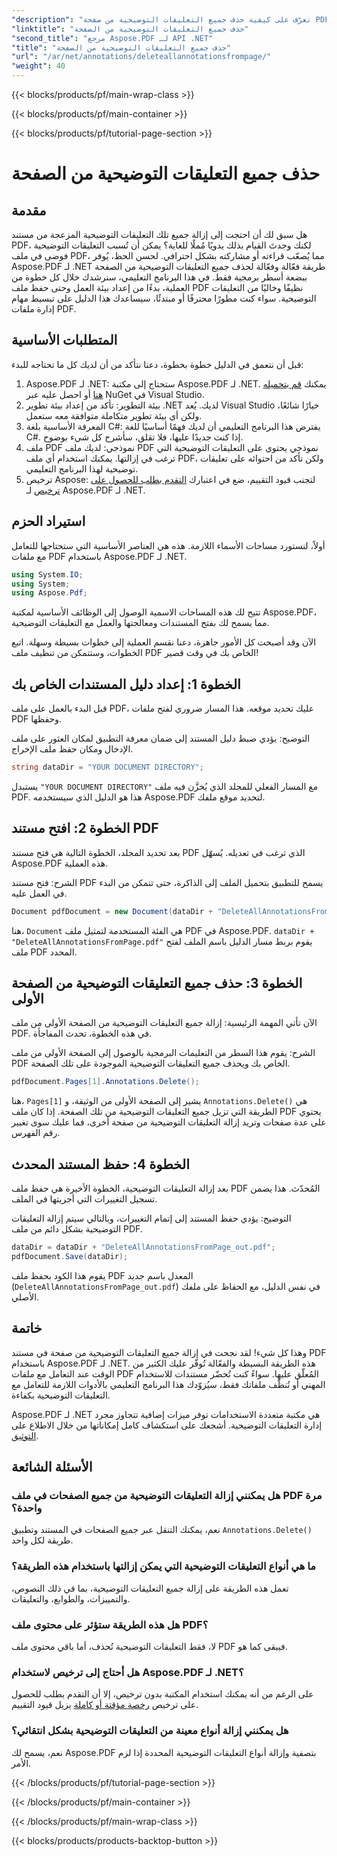 ```yaml
---
"description": "تعرّف على كيفية حذف جميع التعليقات التوضيحية من صفحة PDF باستخدام Aspose.PDF لـ .NET. اتبع دليلنا خطوة بخطوة لتنظيف ملفات PDF بكفاءة."
"linktitle": "حذف جميع التعليقات التوضيحية من الصفحة"
"second_title": "مرجع Aspose.PDF لـ API .NET"
"title": "حذف جميع التعليقات التوضيحية من الصفحة"
"url": "/ar/net/annotations/deleteallannotationsfrompage/"
"weight": 40
---
```


{{< blocks/products/pf/main-wrap-class >}}

{{< blocks/products/pf/main-container >}}

{{< blocks/products/pf/tutorial-page-section >}}

# حذف جميع التعليقات التوضيحية من الصفحة

## مقدمة
هل سبق لك أن احتجت إلى إزالة جميع تلك التعليقات التوضيحية المزعجة من مستند PDF، لكنك وجدتَ القيام بذلك يدويًا مُملًا للغاية؟ يمكن أن تُسبب التعليقات التوضيحية فوضى في ملف PDF، مما يُصعّب قراءته أو مشاركته بشكل احترافي. لحسن الحظ، يُوفر Aspose.PDF لـ .NET طريقة فعّالة وفعّالة لحذف جميع التعليقات التوضيحية من الصفحة ببضعة أسطر برمجية فقط. في هذا البرنامج التعليمي، سنرشدك خلال كل خطوة من العملية، بدءًا من إعداد بيئة العمل وحتى حفظ ملف PDF نظيفًا وخاليًا من التعليقات التوضيحية. سواء كنت مطورًا محترفًا أو مبتدئًا، سيساعدك هذا الدليل على تبسيط مهام إدارة ملفات PDF.

## المتطلبات الأساسية

قبل أن نتعمق في الدليل خطوة بخطوة، دعنا نتأكد من أن لديك كل ما تحتاجه للبدء:

1. Aspose.PDF لـ .NET: ستحتاج إلى مكتبة Aspose.PDF لـ .NET. يمكنك [قم بتحميله هنا](https://releases.aspose.com/pdf/net/) أو احصل عليه عبر NuGet في Visual Studio.
2. بيئة التطوير: تأكد من إعداد بيئة تطوير .NET لديك. يُعد Visual Studio خيارًا شائعًا، ولكن أي بيئة تطوير متكاملة متوافقة معه ستعمل.
3. المعرفة الأساسية بلغة C#: يفترض هذا البرنامج التعليمي أن لديك فهمًا أساسيًا للغة C#. إذا كنت جديدًا عليها، فلا تقلق، سأشرح كل شيء بوضوح.
4. ملف PDF نموذجي: لديك ملف PDF نموذجي يحتوي على التعليقات التوضيحية التي ترغب في إزالتها. يمكنك استخدام أي ملف PDF، ولكن تأكد من احتوائه على تعليقات توضيحية لهذا البرنامج التعليمي.
5. ترخيص Aspose: لتجنب قيود التقييم، ضع في اعتبارك [التقدم بطلب للحصول على ترخيص](https://purchase.aspose.com/temporary-license/) لـ Aspose.PDF لـ .NET.

## استيراد الحزم

أولاً، لنستورد مساحات الأسماء اللازمة. هذه هي العناصر الأساسية التي ستحتاجها للتعامل مع ملفات PDF باستخدام Aspose.PDF لـ .NET.

```csharp
using System.IO;
using System;
using Aspose.Pdf;
```

تتيح لك هذه المساحات الاسمية الوصول إلى الوظائف الأساسية لمكتبة Aspose.PDF، مما يسمح لك بفتح المستندات ومعالجتها والعمل مع التعليقات التوضيحية.

الآن وقد أصبحت كل الأمور جاهزة، دعنا نقسم العملية إلى خطوات بسيطة وسهلة. اتبع الخطوات، وستتمكن من تنظيف ملف PDF الخاص بك في وقت قصير!

## الخطوة 1: إعداد دليل المستندات الخاص بك

قبل البدء بالعمل على ملف PDF، عليك تحديد موقعه. هذا المسار ضروري لفتح ملفات PDF وحفظها.

التوضيح: يؤدي ضبط دليل المستند إلى ضمان معرفة التطبيق لمكان العثور على ملف الإدخال ومكان حفظ ملف الإخراج.

```csharp
string dataDir = "YOUR DOCUMENT DIRECTORY";
```

يستبدل `"YOUR DOCUMENT DIRECTORY"` مع المسار الفعلي للمجلد الذي يُخزَّن فيه ملف PDF. هذا هو الدليل الذي سيستخدمه Aspose.PDF لتحديد موقع ملفك.

## الخطوة 2: افتح مستند PDF

بعد تحديد المجلد، الخطوة التالية هي فتح مستند PDF الذي ترغب في تعديله. يُسهّل Aspose.PDF هذه العملية.

الشرح: فتح مستند PDF يسمح للتطبيق بتحميل الملف إلى الذاكرة، حتى تتمكن من البدء في العمل عليه.

```csharp
Document pdfDocument = new Document(dataDir + "DeleteAllAnnotationsFromPage.pdf");
```

هنا، `Document` هي الفئة المستخدمة لتمثيل ملف PDF في Aspose.PDF. `dataDir + "DeleteAllAnnotationsFromPage.pdf"` يقوم بربط مسار الدليل باسم الملف لفتح ملف PDF المحدد.

## الخطوة 3: حذف جميع التعليقات التوضيحية من الصفحة الأولى

الآن تأتي المهمة الرئيسية: إزالة جميع التعليقات التوضيحية من الصفحة الأولى من ملف PDF. في هذه الخطوة، تحدث المفاجأة.

الشرح: يقوم هذا السطر من التعليمات البرمجية بالوصول إلى الصفحة الأولى من ملف PDF الخاص بك ويحذف جميع التعليقات التوضيحية الموجودة على تلك الصفحة.

```csharp
pdfDocument.Pages[1].Annotations.Delete();
```

هنا، `Pages[1]` يشير إلى الصفحة الأولى من الوثيقة، و `Annotations.Delete()` هي الطريقة التي تزيل جميع التعليقات التوضيحية من تلك الصفحة. إذا كان ملف PDF يحتوي على عدة صفحات وتريد إزالة التعليقات التوضيحية من صفحة أخرى، فما عليك سوى تغيير رقم الفهرس.

## الخطوة 4: حفظ المستند المحدث

بعد إزالة التعليقات التوضيحية، الخطوة الأخيرة هي حفظ ملف PDF المُحدّث. هذا يضمن تسجيل التغييرات التي أجريتها في الملف.

التوضيح: يؤدي حفظ المستند إلى إتمام التغييرات، وبالتالي سيتم إزالة التعليقات التوضيحية بشكل دائم من ملف PDF.

```csharp
dataDir = dataDir + "DeleteAllAnnotationsFromPage_out.pdf";
pdfDocument.Save(dataDir);
```

يقوم هذا الكود بحفظ ملف PDF المعدل باسم جديد (`DeleteAllAnnotationsFromPage_out.pdf`) في نفس الدليل، مع الحفاظ على ملفك الأصلي.

## خاتمة

وهذا كل شيء! لقد نجحت في إزالة جميع التعليقات التوضيحية من صفحة في مستند PDF باستخدام Aspose.PDF لـ .NET. هذه الطريقة البسيطة والفعّالة تُوفّر عليك الكثير من الوقت عند التعامل مع ملفات PDF المُعلّق عليها. سواءً كنت تُحضّر مستندات للاستخدام المهني أو تُنظّف ملفاتك فقط، سيُزوّدك هذا البرنامج التعليمي بالأدوات اللازمة للتعامل مع التعليقات التوضيحية بكفاءة.

Aspose.PDF لـ .NET هي مكتبة متعددة الاستخدامات توفر ميزات إضافية تتجاوز مجرد إدارة التعليقات التوضيحية. أشجعك على استكشاف كامل إمكاناتها من خلال الاطلاع على [التوثيق](https://reference.aspose.com/pdf/net/).

## الأسئلة الشائعة

### هل يمكنني إزالة التعليقات التوضيحية من جميع الصفحات في ملف PDF مرة واحدة؟
نعم، يمكنك التنقل عبر جميع الصفحات في المستند وتطبيق `Annotations.Delete()` طريقة لكل واحد.

### ما هي أنواع التعليقات التوضيحية التي يمكن إزالتها باستخدام هذه الطريقة؟
تعمل هذه الطريقة على إزالة جميع التعليقات التوضيحية، بما في ذلك النصوص، والتمييزات، والطوابع، والتعليقات.

### هل هذه الطريقة ستؤثر على محتوى ملف PDF؟
لا، فقط التعليقات التوضيحية تُحذف، أما باقي محتوى ملف PDF فيبقى كما هو.

### هل أحتاج إلى ترخيص لاستخدام Aspose.PDF لـ .NET؟
على الرغم من أنه يمكنك استخدام المكتبة بدون ترخيص، إلا أن التقدم بطلب للحصول على ترخيص [رخصة مؤقتة أو كاملة](https://purchase.aspose.com/temporary-license/) يزيل قيود التقييم.

### هل يمكنني إزالة أنواع معينة من التعليقات التوضيحية بشكل انتقائي؟
نعم، يسمح لك Aspose.PDF بتصفية وإزالة أنواع التعليقات التوضيحية المحددة إذا لزم الأمر.

{{< /blocks/products/pf/tutorial-page-section >}}

{{< /blocks/products/pf/main-container >}}

{{< /blocks/products/pf/main-wrap-class >}}

{{< blocks/products/products-backtop-button >}}